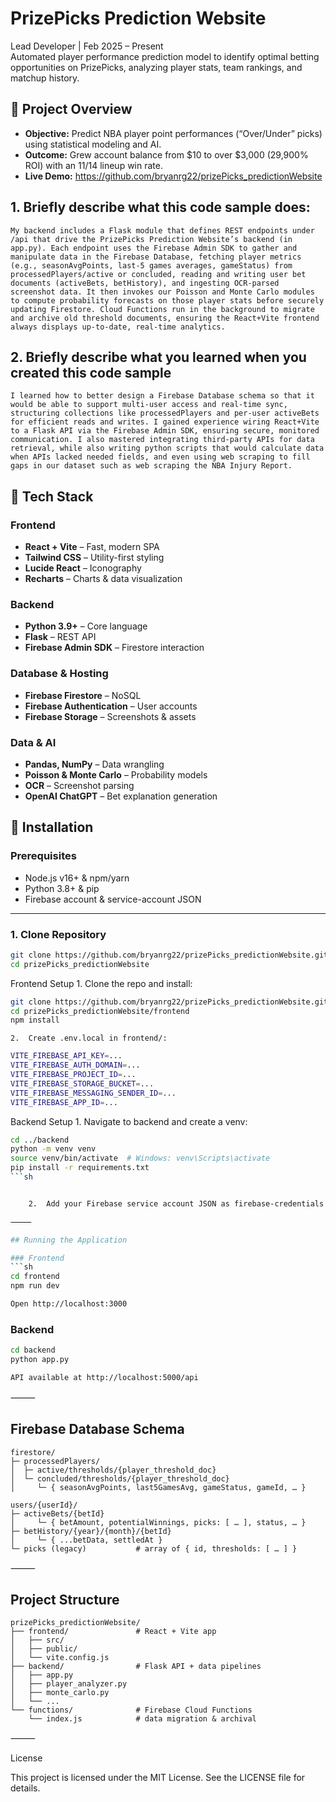 # PrizePicks Prediction Website

Lead Developer | Feb 2025 – Present  
Automated player performance prediction model to identify optimal betting opportunities on PrizePicks, analyzing player stats, team rankings, and matchup history.

## 🚀 Project Overview

- **Objective:** Predict NBA player point performances (“Over/Under” picks) using statistical modeling and AI.
- **Outcome:** Grew account balance from \$10 to over \$3,000 (29,900% ROI) with an 11/14 lineup win rate.
- **Live Demo:** https://github.com/bryanrg22/prizePicks_predictionWebsite

## 1. Briefly describe what this code sample does:
```plaintext
My backend includes a Flask module that defines REST endpoints under /api that drive the PrizePicks Prediction Website’s backend (in app.py). Each endpoint uses the Firebase Admin SDK to gather and manipulate data in the Firebase Database, fetching player metrics (e.g., seasonAvgPoints, last-5 games averages, gameStatus) from processedPlayers/active or concluded, reading and writing user bet documents (activeBets, betHistory), and ingesting OCR-parsed screenshot data. It then invokes our Poisson and Monte Carlo modules to compute probability forecasts on those player stats before securely updating Firestore. Cloud Functions run in the background to migrate and archive old threshold documents, ensuring the React+Vite frontend always displays up-to-date, real-time analytics.
```

## 2. Briefly describe what you learned when you created this code sample
```plaintext
I learned how to better design a Firebase Database schema so that it would be able to support multi-user access and real-time sync, structuring collections like processedPlayers and per-user activeBets for efficient reads and writes. I gained experience wiring React+Vite to a Flask API via the Firebase Admin SDK, ensuring secure, monitored communication. I also mastered integrating third-party APIs for data retrieval, while also writing python scripts that would calculate data when APIs lacked needed fields, and even using web scraping to fill gaps in our dataset such as web scraping the NBA Injury Report.
```


## 🧰 Tech Stack

### Frontend
- **React + Vite** – Fast, modern SPA  
- **Tailwind CSS** – Utility-first styling  
- **Lucide React** – Iconography  
- **Recharts** – Charts & data visualization  

### Backend
- **Python 3.9+** – Core language  
- **Flask** – REST API  
- **Firebase Admin SDK** – Firestore interaction  

### Database & Hosting
- **Firebase Firestore** – NoSQL  
- **Firebase Authentication** – User accounts  
- **Firebase Storage** – Screenshots & assets  

### Data & AI
- **Pandas, NumPy** – Data wrangling  
- **Poisson & Monte Carlo** – Probability models  
- **OCR** – Screenshot parsing  
- **OpenAI ChatGPT** – Bet explanation generation  

## 🔧 Installation

### Prerequisites
- Node.js v16+ & npm/yarn  
- Python 3.8+ & pip  
- Firebase account & service-account JSON

---

### 1. Clone Repository
```sh
git clone https://github.com/bryanrg22/prizePicks_predictionWebsite.git
cd prizePicks_predictionWebsite
```

Frontend Setup
	1.	Clone the repo and install:
```sh
git clone https://github.com/bryanrg22/prizePicks_predictionWebsite.git
cd prizePicks_predictionWebsite/frontend
npm install
```

	2.	Create .env.local in frontend/:
```sh
VITE_FIREBASE_API_KEY=...
VITE_FIREBASE_AUTH_DOMAIN=...
VITE_FIREBASE_PROJECT_ID=...
VITE_FIREBASE_STORAGE_BUCKET=...
VITE_FIREBASE_MESSAGING_SENDER_ID=...
VITE_FIREBASE_APP_ID=...
```


Backend Setup
	1.	Navigate to backend and create a venv:
```sh
cd ../backend
python -m venv venv
source venv/bin/activate  # Windows: venv\Scripts\activate
pip install -r requirements.txt
```sh


	2.	Add your Firebase service account JSON as firebase-credentials.json in backend/.

⸻

## Running the Application

### Frontend
```sh
cd frontend
npm run dev

Open http://localhost:3000
```

### Backend

```sh
cd backend
python app.py

API available at http://localhost:5000/api
```

⸻

## Firebase Database Schema

```plaintext
firestore/
├─ processedPlayers/
│  ├─ active/thresholds/{player_threshold_doc}
│  └─ concluded/thresholds/{player_threshold_doc}
│     └─ { seasonAvgPoints, last5GamesAvg, gameStatus, gameId, … }

users/{userId}/
├─ activeBets/{betId}
│     └─ { betAmount, potentialWinnings, picks: [ … ], status, … }
├─ betHistory/{year}/{month}/{betId}
│     └─ { ...betData, settledAt }
└─ picks (legacy)           # array of { id, thresholds: [ … ] }
```



⸻

## Project Structure

```plaintext
prizePicks_predictionWebsite/
├── frontend/               # React + Vite app
│   ├── src/
│   ├── public/
│   └── vite.config.js
├── backend/                # Flask API + data pipelines
│   ├── app.py
│   ├── player_analyzer.py
│   ├── monte_carlo.py
│   └── ...
└── functions/              # Firebase Cloud Functions
    └── index.js            # data migration & archival
```


⸻

License

This project is licensed under the MIT License. See the LICENSE file for details.
